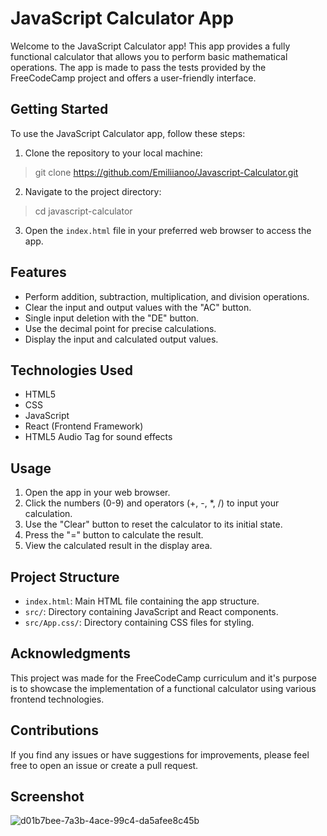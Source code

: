 # JavaScript Calculator App

Welcome to the JavaScript Calculator app! This app provides a fully functional calculator that allows you to perform basic mathematical operations. The app is made to pass the tests provided by the FreeCodeCamp project and offers a user-friendly interface.

## Getting Started

To use the JavaScript Calculator app, follow these steps:

1. Clone the repository to your local machine:
> git clone https://github.com/Emiliianoo/Javascript-Calculator.git

2. Navigate to the project directory:
> cd javascript-calculator


3. Open the `index.html` file in your preferred web browser to access the app.

## Features

- Perform addition, subtraction, multiplication, and division operations.
- Clear the input and output values with the "AC" button.
- Single input deletion with the "DE" button.
- Use the decimal point for precise calculations.
- Display the input and calculated output values.

## Technologies Used

- HTML5
- CSS
- JavaScript
- React (Frontend Framework)
- HTML5 Audio Tag for sound effects

## Usage

1. Open the app in your web browser.
2. Click the numbers (0-9) and operators (+, -, *, /) to input your calculation.
3. Use the "Clear" button to reset the calculator to its initial state.
4. Press the "=" button to calculate the result.
5. View the calculated result in the display area.

## Project Structure

- `index.html`: Main HTML file containing the app structure.
- `src/`: Directory containing JavaScript and React components.
- `src/App.css/`: Directory containing CSS files for styling.

## Acknowledgments

This project was made for the FreeCodeCamp curriculum and it's purpose is to showcase the implementation of a functional calculator using various frontend technologies. 

## Contributions

If you find any issues or have suggestions for improvements, please feel free to open an issue or create a pull request.

## Screenshot

![d01b7bee-7a3b-4ace-99c4-da5afee8c45b](https://github.com/Emiliianoo/Javascript-Calculator/assets/133832748/a0fa6f93-1448-43bf-b2b1-82aab1d02fb6)
